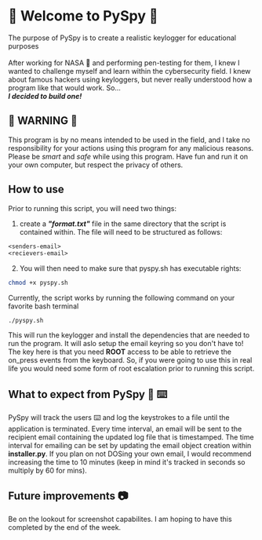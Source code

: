 # :ghost: Welcome to PySpy :ghost:
The purpose of PySpy is to create a realistic keylogger for educational purposes</br></br>
After working for NASA :rocket: and performing pen-testing for them, I knew I wanted to challenge myself and learn within the cybersecurity field. I knew about famous hackers using keyloggers, but never really understood how a program like that would work. So...</br>
***I decided to build one!***

## :rotating_light: WARNING :rotating_light:
This program is by no means intended to be used in the field, and I take no responsibility for your actions using this program for any malicious reasons. Please be *smart* and *safe* while using this program. Have fun and run it on your own computer, but respect the privacy of others.

## How to use
Prior to running this script, you will need two things:
1. create a ***"format.txt"*** file in the same directory that the script is contained within. The file will need to be structured as follows:
``` txt
<senders-email>
<recievers-email>
```
2. You will then need to make sure that pyspy.sh has executable rights:
```bash
chmod +x pyspy.sh
```
Currently, the script works by running the following command on your favorite bash terminal </br>
```shell
./pyspy.sh
```
This will run the keylogger and install the dependencies that are needed to run the program. It will aslo setup the email keyring so you don't have to!</br>
The key here is that you need **ROOT** access to be able to retrieve the on_press events from the keyboard. So, if you were going to use this in real life you would need some form of root escalation prior to running this script.

## What to expect from PySpy :snake: :keyboard:
PySpy will track the users :keyboard: and log the keystrokes to a file until the application is terminated. Every time interval, an email will be sent to the recipient email containing the updated log file that is timestamped. The time interval for emailing can be set by updating the email object creation within **installer.py**. If you plan on not DOSing your own email, I would recommend increasing the time to 10 minutes (keep in mind it's tracked in seconds so multiply by 60 for mins).

## Future improvements :camera:
Be on the lookout for screenshot capabilites. I am hoping to have this completed by the end of the week.
